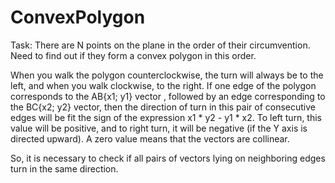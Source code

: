 # ConvexPolygon
Task: There are N points on the plane in the order of their circumvention. Need to find out if they form a convex polygon in this order.

When you walk the polygon counterclockwise, the turn will always be to the left, and when you walk clockwise, to the right.
If one edge of the polygon corresponds to the AB{x1; y1} vector , followed by an edge corresponding to the BC{x2; y2} vector, then the direction of turn in this pair of consecutive edges will be fit the sign of the expression x1 * y2 - y1 * x2.
To left turn, this value will be positive, and to right turn, it will be negative (if the Y axis is directed upward). A zero value means that the vectors are collinear.

So, it is necessary to check if all pairs of vectors lying on neighboring edges turn in the same direction.
